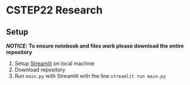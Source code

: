 # CSTEP22 Research

## Setup

***NOTICE:*** **To ensure notebook and files work please download the entire repository**

1. Setup [Streamlit](https://docs.streamlit.io/library/get-started/installation#install-streamlit-on-macoslinux) on local machine
2. Download repository
3. Run ```main.py``` with Streamlit with the line ``` streamlit run main.py ```